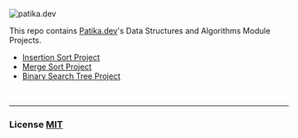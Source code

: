 ![patika.dev](https://patika-prod.s3.eu-central-1.amazonaws.com/staticFiles/patikaLogo.png)


This repo contains [Patika.dev](patika.dev)'s Data Structures and Algorithms Module Projects.


* [Insertion Sort Project](insertionSortProject.md)
* [Merge Sort Project](mergeSortProject.md)
* [Binary Search Tree Project](binarySearchTreeProject.md)


<br>

---
### License [MIT](https://choosealicense.com/licenses/mit/)
